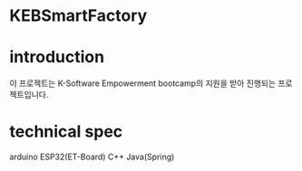 # KEBSmartFactory

# introduction
이 프로젝트는 K-Software Empowerment bootcamp의 지원을 받아 진행되는 프로젝트입니다.

# technical spec
arduino ESP32(ET-Board)
C++
Java(Spring)
